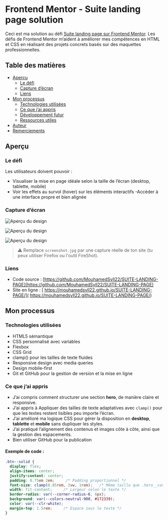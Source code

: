 # Frontend Mentor - Suite landing page solution

Ceci est ma solution au défi [Suite landing page sur Frontend Mentor](https://www.frontendmentor.io/challenges/suite-landing-page-tj_eaU-Ra). Les défis de Frontend Mentor m’aident à améliorer mes compétences en HTML et CSS en réalisant des projets concrets basés sur des maquettes professionnelles.

## Table des matières

- [Aperçu](#aperçu)
  - [Le défi](#le-défi)
  - [Capture d’écran](#capture-décran)
  - [Liens](#liens)
- [Mon processus](#mon-processus)
  - [Technologies utilisées](#technologies-utilisées)
  - [Ce que j’ai appris](#ce-que-jai-appris)
  - [Développement futur](#développement-futur)
  - [Ressources utiles](#ressources-utiles)
- [Auteur](#auteur)
- [Remerciements](#remerciements)

## Aperçu

### Le défi

Les utilisateurs doivent pouvoir :

- Visualiser la mise en page idéale selon la taille de l’écran (desktop, tablette, mobile)
- Voir les effets au survol (hover) sur les éléments interactifs
-Accéder à une interface propre et bien alignée


### Capture d’écran

![Aperçu du design](image-1.png)

![Aperçu du design](image-2.png)

![Aperçu du design](image-3.png)

> ⚠️ Remplace `screenshot.jpg` par une capture réelle de ton site (tu peux utiliser Firefox ou l'outil FireShot).

### Liens

- Code source : [https://github.com/MouhamedSyll22/SUITE-LANDING-PAGE](https://github.com/MouhamedSyll22/SUITE-LANDING-PAGE)
- Site en ligne : [ https://mouhamedsyll22.github.io/SUITE-LANDING-PAGE/]( https://mouhamedsyll22.github.io/SUITE-LANDING-PAGE/)

## Mon processus

### Technologies utilisées

- HTML5 sémantique
- CSS personnalisé avec variables
- Flexbox
- CSS Grid
- clamp() pour les tailles de texte fluides
- Responsive design avec media queries
- Design mobile-first
- Git et GitHub pour la gestion de version et la mise en ligne

### Ce que j’ai appris

- J’ai compris comment structurer une section **hero**,  de manière claire et responsive.
- J’ai appris à Appliquer des tailles de texte adaptatives avec `clamp()` pour que les textes restent lisibles peu importe l’écran.
- J’ai amélioré ma logique CSS pour gérer la disposition en **desktop**, **tablette** et **mobile** sans dupliquer les styles.
- J’ai pratiqué l’alignement des contenus et images côte à côte, ainsi que la gestion des espacements.
- Bien utiliser GitHub pour la publication
#### Exemple de code :

```css
.btn--solid {
  display: flex;
  align-items: center;
  justify-content: center;
  padding: 0.75em 2em;     /* Padding proportionnel */
  font-size: clamp(0.85rem, 2vw, 1rem);   /* Même taille que .hero__content p */
  width: fit-content;     /* Largeur selon le texte */
  border-radius: var(--corner-radius-6, 6px);
  background: var(--colors-neutral-900, #172339);
  color: var(--clr-white);
  margin-top: 1.5rem;     /* Espace sous le texte */
}

